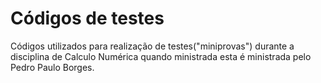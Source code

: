 # Códigos de testes

Códigos utilizados para realização de testes("miniprovas") durante a disciplina de Calculo Numérica quando ministrada esta é ministrada pelo Pedro Paulo Borges.
